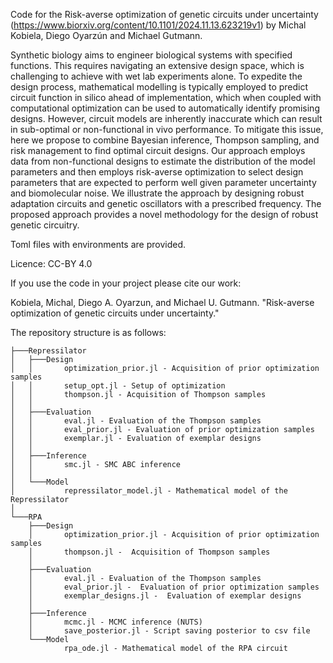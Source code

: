Code for the Risk-averse optimization of genetic circuits under uncertainty (https://www.biorxiv.org/content/10.1101/2024.11.13.623219v1) by Michal Kobiela, Diego Oyarzún and Michael Gutmann.

Synthetic biology aims to engineer biological systems with specified functions. This requires navigating an extensive design space, which is challenging to achieve with wet lab experiments alone. To expedite the design process, mathematical modelling is typically employed to predict circuit function in silico ahead of implementation, which when coupled with computational optimization can be used to automatically identify promising designs. However, circuit models are inherently inaccurate which can result in sub-optimal or non-functional in vivo performance. To mitigate this issue, here we propose to combine Bayesian inference, Thompson sampling, and risk management to find optimal circuit designs. Our approach employs data from non-functional designs to estimate the distribution of the model parameters and then employs risk-averse optimization to select design parameters that are expected to perform well given parameter uncertainty and biomolecular noise. We illustrate the approach by designing robust adaptation circuits and genetic oscillators with a prescribed frequency. The proposed approach provides a novel methodology for the design of robust genetic circuitry.

Toml files with environments are provided.

Licence: CC-BY 4.0

If you use the code in your project please cite our work:

Kobiela, Michal, Diego A. Oyarzun, and Michael U. Gutmann. "Risk-averse optimization of genetic circuits under uncertainty." 

The repository structure is as follows:
```
├───Repressilator
│   ├───Design
│   │       optimization_prior.jl - Acquisition of prior optimization samples
│   │       setup_opt.jl - Setup of optimization
│   │       thompson.jl - Acquisition of Thompson samples
│   │
│   ├───Evaluation
│   │       eval.jl - Evaluation of the Thompson samples
│   │       eval_prior.jl - Evaluation of prior optimization samples
│   │       exemplar.jl - Evaluation of exemplar designs
│   │
│   ├───Inference
│   │       smc.jl - SMC ABC inference
│   │
│   └───Model
│           repressilator_model.jl - Mathematical model of the Repressilator
│
└───RPA
    ├───Design
    │       optimization_prior.jl - Acquisition of prior optimization samples
    │       thompson.jl -  Acquisition of Thompson samples
    │
    ├───Evaluation
    │       eval.jl - Evaluation of the Thompson samples
    │       eval_prior.jl -  Evaluation of prior optimization samples
    │       exemplar_designs.jl -  Evaluation of exemplar designs
    │
    ├───Inference
    │       mcmc.jl - MCMC inference (NUTS)
    │       save_posterior.jl - Script saving posterior to csv file
    └───Model
            rpa_ode.jl - Mathematical model of the RPA circuit
```
